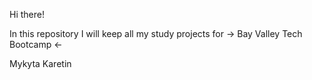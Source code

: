Hi there!

In this repository I will keep all my study projects for 
-> Bay Valley Tech Bootcamp <- 

Mykyta Karetin